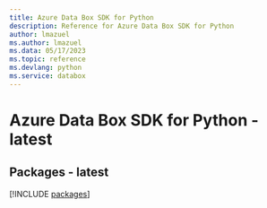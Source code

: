 ```yaml
---
title: Azure Data Box SDK for Python
description: Reference for Azure Data Box SDK for Python
author: lmazuel
ms.author: lmazuel
ms.data: 05/17/2023
ms.topic: reference
ms.devlang: python
ms.service: databox
---
```

# Azure Data Box SDK for Python - latest
## Packages - latest
[!INCLUDE [packages](data-box-index.md)]